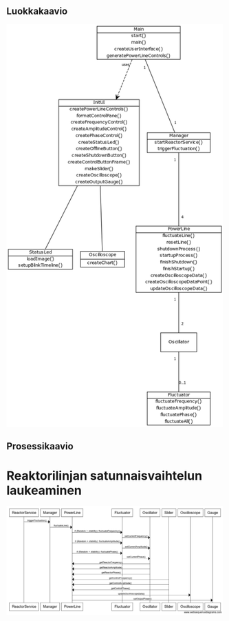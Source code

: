## Luokkakaavio
![Luokkakaavio](luokkakaavio.png)

## Prosessikaavio
# Reaktorilinjan satunnaisvaihtelun laukeaminen
![Prosessikaavio](prosessikaavio.png)
